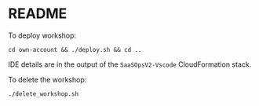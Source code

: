 # README

To deploy workshop:

`cd own-account && ./deploy.sh && cd ..`

IDE details are in the output of the `SaaSOpsV2-Vscode` CloudFormation stack.

To delete the workshop:

`./delete_workshop.sh`
